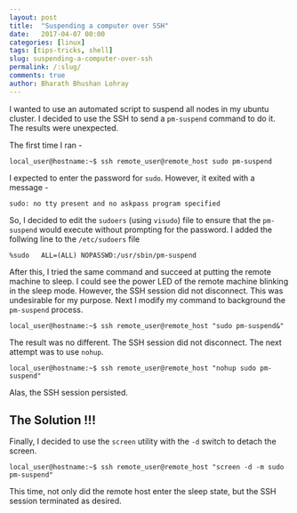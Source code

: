 ```yaml
---
layout: post
title:  "Suspending a computer over SSH"
date:   2017-04-07 00:00
categories: [linux]
tags: [tips-tricks, shell]
slug: suspending-a-computer-over-ssh
permalink: /:slug/
comments: true
author: Bharath Bhushan Lohray
---
```

I wanted to use an automated script to suspend all nodes in my ubuntu cluster. I decided to use the SSH to send a `pm-suspend` command to do it. The results were unexpected.

The first time I ran -

```
local_user@hostname:~$ ssh remote_user@remote_host sudo pm-suspend
```

I expected to enter the password for `sudo`. However, it exited with a message -

```
sudo: no tty present and no askpass program specified
```

So, I decided to edit the `sudoers` (using `visudo`) file to ensure that the `pm-suspend` would execute without prompting for the password. I added the follwing line to the `/etc/sudoers` file

```
%sudo   ALL=(ALL) NOPASSWD:/usr/sbin/pm-suspend
```

After this, I tried the same command and succeed at putting the remote machine to sleep. I could see the power LED of the remote machine blinking in the sleep mode. However, the SSH session did not disconnect. This was undesirable for my purpose. Next I modify my command to background the `pm-suspend` process.

```
local_user@hostname:~$ ssh remote_user@remote_host "sudo pm-suspend&"
```

The result was no different. The SSH session did not disconnect. The next attempt was to use `nohup`.

```
local_user@hostname:~$ ssh remote_user@remote_host "nohup sudo pm-suspend"
```

Alas, the SSH session persisted.

## The Solution !!!
Finally, I decided to use the `screen` utility with the `-d` switch to detach the screen. 

```
local_user@hostname:~$ ssh remote_user@remote_host "screen -d -m sudo pm-suspend"
```

This time, not only did the remote host enter the sleep state, but the SSH session terminated as desired.
